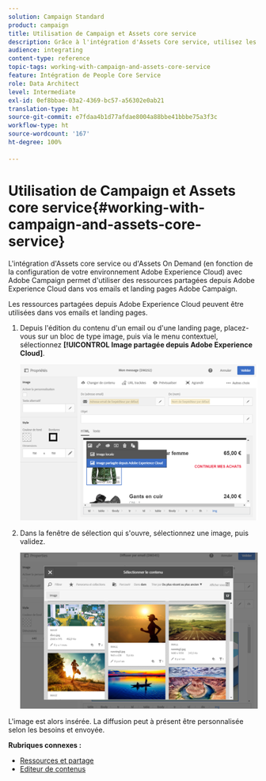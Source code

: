 ```yaml
---
solution: Campaign Standard
product: campaign
title: Utilisation de Campaign et Assets core service
description: Grâce à l'intégration d'Assets Core service, utilisez les ressources d'Adobe Experience Cloud dans vos messages et landing pages Adobe Campaign.
audience: integrating
content-type: reference
topic-tags: working-with-campaign-and-assets-core-service
feature: Intégration de People Core Service
role: Data Architect
level: Intermediate
exl-id: 0ef8bbae-03a2-4369-bc57-a56302e0ab21
translation-type: ht
source-git-commit: e7fdaa4b1d77afdae8004a88bbe41bbbe75a3f3c
workflow-type: ht
source-wordcount: '167'
ht-degree: 100%

---
```


# Utilisation de Campaign et Assets core service{#working-with-campaign-and-assets-core-service}

L&#39;intégration d&#39;Assets core service ou d&#39;Assets On Demand (en fonction de la configuration de votre environnement Adobe Experience Cloud) avec Adobe Campaign permet d&#39;utiliser des ressources partagées depuis Adobe Experience Cloud dans vos emails et landing pages Adobe Campaign.

Les ressources partagées depuis Adobe Experience Cloud peuvent être utilisées dans vos emails et landing pages.

1. Depuis l&#39;édition du contenu d&#39;un email ou d&#39;une landing page, placez-vous sur un bloc de type image, puis via le menu contextuel, sélectionnez **[!UICONTROL Image partagée depuis Adobe Experience Cloud]**.

   ![](assets/dam_insert_image_dce.png)

1. Dans la fenêtre de sélection qui s&#39;ouvre, sélectionnez une image, puis validez.

   ![](assets/dam_shared_image_selection.png)

L&#39;image est alors insérée. La diffusion peut à présent être personnalisée selon les besoins et envoyée.

**Rubriques connexes :**

* [Ressources et partage](https://docs.adobe.com/content/help/fr-FR/core-services/interface/assets/experience-cloud-assets.html)
* [Editeur de contenus](../../designing/using/personalization.md#example-email-personalization)
